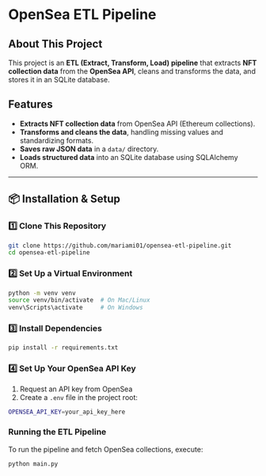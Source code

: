 # OpenSea ETL Pipeline

## About This Project
This project is an **ETL (Extract, Transform, Load) pipeline** that extracts **NFT collection data** from the **OpenSea API**, cleans and transforms the data, and stores it in an SQLite database. 

## Features
- **Extracts NFT collection data** from OpenSea API (Ethereum collections).
- **Transforms and cleans the data**, handling missing values and standardizing formats.
- **Saves raw JSON data** in a `data/` directory.
- **Loads structured data** into an SQLite database using SQLAlchemy ORM.

---

## 📦 Installation & Setup
### **1️⃣ Clone This Repository**
```sh
git clone https://github.com/mariami01/opensea-etl-pipeline.git
cd opensea-etl-pipeline
```
### **2️⃣ Set Up a Virtual Environment**
```sh
python -m venv venv
source venv/bin/activate  # On Mac/Linux
venv\Scripts\activate     # On Windows
```
### **3️⃣ Install Dependencies**
```sh
pip install -r requirements.txt
```
### **4️⃣ Set Up Your OpenSea API Key**
1. Request an API key from OpenSea
2. Create a ```.env``` file in the project root:
```sh
OPENSEA_API_KEY=your_api_key_here
```
### **Running the ETL Pipeline**
To run the pipeline and fetch OpenSea collections, execute:
```sh
python main.py
```